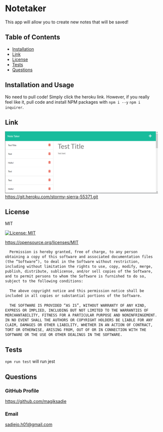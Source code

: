 # Notetaker

This app will allow you to create new notes that will be saved!

## Table of Contents
* [Installation](#installation-and-usage)
* [Link](#link)
* [License](#license)
* [Tests](#tests)
* [Questions](#questions)

## Installation and Usage

No need to pull code! Simply click the heroku link. However, if you really feel like it, pull code and install NPM packages with `npm i --y` `npm i inquirer`.

## Link
![Image](./public/assets/images/screenshot.png)
https://git.heroku.com/stormy-sierra-55371.git

## License 

MIT

[![License: MIT](https://img.shields.io/badge/License-MIT-yellow.svg)](https://opensource.org/licenses/MIT)

https://opensource.org/licenses/MIT


      Permission is hereby granted, free of charge, to any person obtaining a copy of this software and associated documentation files (the “Software”), to deal in the Software without restriction, including without limitation the rights to use, copy, modify, merge, publish, distribute, sublicense, and/or sell copies of the Software, and to permit persons to whom the Software is furnished to do so, subject to the following conditions:

      The above copyright notice and this permission notice shall be included in all copies or substantial portions of the Software.
      
      THE SOFTWARE IS PROVIDED “AS IS”, WITHOUT WARRANTY OF ANY KIND, EXPRESS OR IMPLIED, INCLUDING BUT NOT LIMITED TO THE WARRANTIES OF MERCHANTABILITY, FITNESS FOR A PARTICULAR PURPOSE AND NONINFRINGEMENT. IN NO EVENT SHALL THE AUTHORS OR COPYRIGHT HOLDERS BE LIABLE FOR ANY CLAIM, DAMAGES OR OTHER LIABILITY, WHETHER IN AN ACTION OF CONTRACT, TORT OR OTHERWISE, ARISING FROM, OUT OF OR IN CONNECTION WITH THE SOFTWARE OR THE USE OR OTHER DEALINGS IN THE SOFTWARE.


## Tests
 
 `npm run test` will run jest

## Questions

### GitHub Profile

https://github.com/magiksadie

### Email

sadiejo.h01@gmail.com